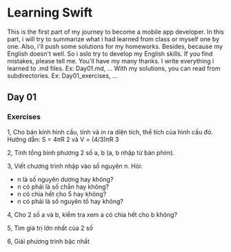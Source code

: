 # Learning Swift
  This is the first part of my journey to become a mobile app developer. In this part, i will try to summarize what i had learned from class or myself one by one. Also, i'll push some solutions for my homeworks. Besides, because my English doesn't well. So i aslo try to develop my English skills. If you find mistakes, please tell me. You'll have my many thanks.
  I write everything i learned to .md files. Ex: Day01.md, ...
  With my solutions, you can read from subdirectories. Ex: Day01_exercises, ...
## Day 01
### Exercises
1, Cho bán kính hình cầu, tính và in ra diện tích, thể tích của hình cầu đó.
Hướng dẫn: S = 4πR 2 và V = (4/3)πR 3

2, Tính tổng bình phương 2 số a, b (a, b nhập từ bàn phím).

3, Viết chương trình nhập vào số nguyên n. Hỏi: 
- n là số nguyên dương hay không? 
- n có phải là số chẵn hay không? 
- n có chia hết cho 5 hay không?
- n có phải là số nguyên tố hay không?

4, Cho 2 số a và b, kiểm tra xem a có chia hết cho b không?

5, Tìm giá trị lớn nhất của 2 số

6, Giải phương trình bậc nhất
